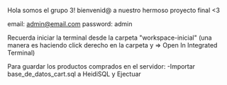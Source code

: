 Hola somos el grupo 3!
bienvenid@ a nuestro hermoso proyecto final <3

email: admin@email.com
password: admin

Recuerda iniciar la terminal desde la carpeta "workspace-inicial" (una manera es haciendo click derecho en la carpeta y => Open In Integrated Terminal)

Para guardar los productos comprados en el servidor:
-Importar base_de_datos_cart.sql a HeidiSQL y Ejectuar